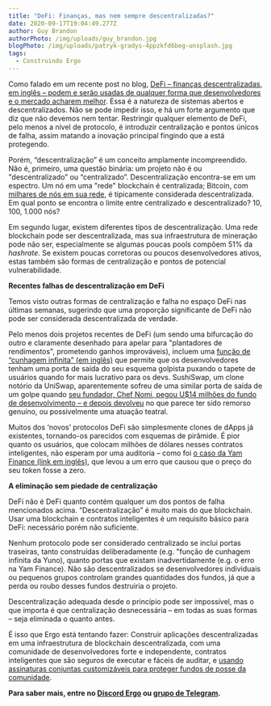 ```yaml
---
title: "DeFi: Finanças, mas nem sempre descentralizadas?"
date: 2020-09-17T19:04:49.277Z
author: Guy Brandon
authorPhoto: /img/uploads/guy_brandon.jpg
blogPhoto: /img/uploads/patryk-gradys-4ppzkfd6beg-unsplash.jpg
tags:
  - Construindo Ergo
---
```

<!--StartFragment-->

Como falado em um recente post no blog, [DeFi – finanças descentralizadas, em inglês – podem e serão usadas de qualquer forma que desenvolvedores e o mercado acharem melhor](https://ergoplatform.org/pt/blog/2020-09-03-some-thoughts-about-defi-yield-farming-and-how-open-systems-should-be-used/). Essa é a natureza de sistemas abertos e descentralizados. Não se pode impedir isso, e há um forte argumento que diz que não devemos nem tentar. Restringir qualquer elemento de DeFi, pelo menos a nível de protocolo, é introduzir centralização e pontos únicos de falha, assim matando a inovação principal fingindo que a está protegendo.

Porém, “descentralização” é um conceito amplamente incompreendido. Não é, primeiro, uma questão binária: um projeto não é ou "descentralizado” ou “centralizado”. Descentralização encontra-se em um espectro. Um nó em uma "rede" blockchain é centralizada; Bitcoin, com [milhares de nós em sua rede](https://bitnodes.io/), é tipicamente considerada descentralizada. Em qual ponto se encontra o limite entre centralizado e descentralizado? 10, 100, 1.000 nós?

Em segundo lugar, existem diferentes tipos de descentralização. Uma rede blockchain pode ser descentralizada, mas sua infraestrutura de mineração pode não ser, especialmente se algumas poucas pools compõem 51% da *hashrate*. Se existem poucas corretoras ou poucos desenvolvedores ativos, estas também são formas de centralização e pontos de potencial vulnerabilidade.

**Recentes falhas de descentralização em DeFi**

Temos visto outras formas de centralização e falha no espaço DeFi nas últimas semanas, sugerindo que uma proporção significante de DeFi não pode ser considerada descentralizada de verdade.

Pelo menos dois projetos recentes de DeFi (um sendo uma bifurcação do outro e claramente desenhado para apelar para "plantadores de rendimentos", prometendo ganhos improváveis), incluem uma [função de “cunhagem infinita” (em inglês)](https://thedailychain.com/something-fishy-kimchi-defi-touts-unbelievable-returns-just-hours-after-launch/) que permite que os desenvolvedores tenham uma porta de saída do seu esquema golpista puxando o tapete de usuários quando for mais lucrativo para os devs. SushiSwap, um clone notório da UniSwap, aparentemente sofreu de uma similar porta de saída de um golpe quando [seu fundador, Chef Nomi, pegou U$14 milhões do fundo de desenvolvimento – e depois devolveu](https://decrypt.co/41547/sushiswap-chef-nomi-gives-back-14-million-ethereum) no que parece ter sido remorso genuíno, ou possivelmente uma atuação teatral.

Muitos dos ‘novos’ protocolos DeFi são simplesmente clones de dApps já existentes, tornando-os parecidos com esquemas de pirâmide. É pior quanto os usuários, que colocam milhões de dólares nesses contratos inteligentes, não esperam por uma auditoria – como foi [o caso da Yam Finance (link em inglês)](https://cointelegraph.com/news/yam-token-holders-burnt-the-hardest-after-price-plunges-to-zero), que levou a um erro que causou que o preço do seu token fosse a zero.

**A eliminação sem piedade de centralização**

DeFi não é DeFi quanto contém qualquer um dos pontos de falha mencionados acima. “Descentralização” é muito mais do que blockchain. Usar uma blockchain e contratos inteligentes é um requisito básico para DeFi: necessário porém não suficiente.

Nenhum protocolo pode ser considerado centralizado se inclui portas traseiras, tanto construídas deliberadamente (e.g. "função de cunhagem infinita da Yuno), quanto portas que existam inadvertidamente (e.g. o erro na Yam Finance). Não são descentralizados se desenvolvedores individuais ou pequenos grupos controlam grandes quantidades dos fundos, já que a perda ou roubo desses fundos destruiria o projeto.

Descentralização adequada desde o princípio pode ser impossível, mas o que importa é que centralização desnecessária – em todas as suas formas – seja eliminada o quanto antes.

É isso que Ergo está tentando fazer: Construir aplicações descentralizadas em uma infraestrutura de blockchain descentralizada, com uma comunidade de desenvolvedores forte e independente, contratos inteligentes que são seguros de executar e fáceis de auditar, e [usando assinaturas conjuntas customizáveis para proteger fundos de posse da comunidade](https://ergoplatform.org/pt/blog/2020-09-04-announcing-the-zk-treasury-on-ergo/).

**Para saber mais, entre no [Discord Ergo](https://discord.gg/kj7s7nb) ou [grupo de Telegram](https://t.me/ergoplatform).**

<!--EndFragment-->